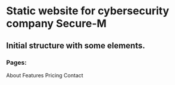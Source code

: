 # Static website for cybersecurity company Secure-M

## Initial structure with some elements.

### Pages:
About
Features
Pricing
Contact
